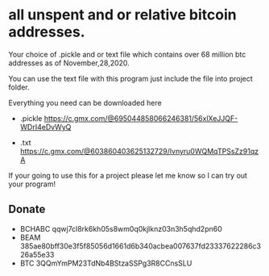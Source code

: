 # all unspent and or relative bitcoin addresses.
Your choice of .pickle and or text file which contains over 68 million btc addresses as of November,28,2020.

You can use the text file with this program just include the file into project folder.


Everything you need can be downloaded here
* .pickle https://c.gmx.com/@695044858066246381/56xlXeJJQF-WDrI4eDvWyQ

* .txt https://c.gmx.com/@603860403625132729/lvnyru0WQMqTPSsZz91qzA

If your going to use this for a project please let me know so I can try out your program!



## Donate

* BCHABC qqwj7cl8rk6kh05s8wm0q0kjlknz03n3h5qhd2pn60
* BEAM 385ae80bff30e3f5f85056d1661d6b340acbea007637fd23337622286c326a55e33
* BTC  3QQmYmPM23TdNb4BStzaSSPg3R8CCnsSLU
